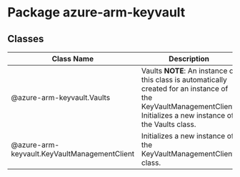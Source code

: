 # Package azure-arm-keyvault
## Classes
| Class Name | Description |
|---|---|
| @azure-arm-keyvault.Vaults |Vaults __NOTE__: An instance of this class is automatically created for an instance of the KeyVaultManagementClient. Initializes a new instance of the Vaults class.|
| @azure-arm-keyvault.KeyVaultManagementClient |Initializes a new instance of the KeyVaultManagementClient class.|
